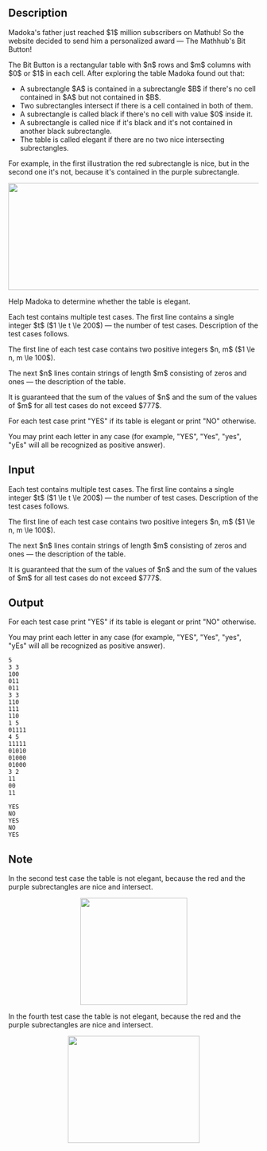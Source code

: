 ## Description

<div><p>Madoka's father just reached $1$ million subscribers on Mathub! So the website decided to send him a personalized award&nbsp;— The Mathhub's Bit Button! </p><p>The Bit Button is a rectangular table with $n$ rows and $m$ columns with $0$ or $1$ in each cell. After exploring the table Madoka found out that:</p><ul><li> A subrectangle $A$ is contained in a subrectangle $B$ if there's no cell contained in $A$ but not contained in $B$.</li><li> Two subrectangles intersect if there is a cell contained in both of them.</li><li> A subrectangle is called <span class="tex-font-style-bf">black</span> if there's no cell with value $0$ inside it.</li><li> A subrectangle is called <span class="tex-font-style-bf">nice</span> if it's <span class="tex-font-style-bf">black</span> and it's not contained in another <span class="tex-font-style-bf">black</span> subrectangle.</li><li> The table is called <span class="tex-font-style-bf">elegant</span> if there are no two <span class="tex-font-style-bf">nice</span> intersecting subrectangles.</li></ul><p>For example, in the first illustration the red subrectangle is nice, but in the second one it's not, because it's contained in the purple subrectangle.</p><center> <img class="tex-graphics" height="215px" src="file://OOjMbvAm.png" style="max-width: 100.0%;max-height: 100.0%;" width="567px"> </center><p>Help Madoka to determine whether the table is elegant.</p></div><div class="input-specification"><p>Each test contains multiple test cases. The first line contains a single integer $t$ ($1 \le t \le 200$)&nbsp;— the number of test cases. Description of the test cases follows.</p><p>The first line of each test case contains two positive integers $n, m$ ($1 \le n, m \le 100$).</p><p>The next $n$ lines contain strings of length $m$ consisting of zeros and ones&nbsp;— the description of the table.</p><p>It is guaranteed that the sum of the values of $n$ and the sum of the values of $m$ for all test cases do not exceed $777$.</p></div><div class="output-specification"><p>For each test case print "<span class="tex-font-style-tt">YES</span>" if its table is elegant or print "<span class="tex-font-style-tt">NO</span>" otherwise.</p><p>You may print each letter in any case (for example, "<span class="tex-font-style-tt">YES</span>", "<span class="tex-font-style-tt">Yes</span>", "<span class="tex-font-style-tt">yes</span>", "<span class="tex-font-style-tt">yEs</span>" will all be recognized as positive answer).</p></div>

## Input

<p>Each test contains multiple test cases. The first line contains a single integer $t$ ($1 \le t \le 200$)&nbsp;— the number of test cases. Description of the test cases follows.</p><p>The first line of each test case contains two positive integers $n, m$ ($1 \le n, m \le 100$).</p><p>The next $n$ lines contain strings of length $m$ consisting of zeros and ones&nbsp;— the description of the table.</p><p>It is guaranteed that the sum of the values of $n$ and the sum of the values of $m$ for all test cases do not exceed $777$.</p>

## Output

<p>For each test case print "<span class="tex-font-style-tt">YES</span>" if its table is elegant or print "<span class="tex-font-style-tt">NO</span>" otherwise.</p><p>You may print each letter in any case (for example, "<span class="tex-font-style-tt">YES</span>", "<span class="tex-font-style-tt">Yes</span>", "<span class="tex-font-style-tt">yes</span>", "<span class="tex-font-style-tt">yEs</span>" will all be recognized as positive answer).</p>





```input1|2,3,4,5,10,11,17,18,19,20
5
3 3
100
011
011
3 3
110
111
110
1 5
01111
4 5
11111
01010
01000
01000
3 2
11
00
11
```




```output1
YES
NO
YES
NO
YES
```



## Note

<p>In the second test case the table is not elegant, because the red and the purple subrectangles are nice and intersect. </p><center> <img class="tex-graphics" height="215px" src="file://bz1KTkCh.png" style="max-width: 100.0%;max-height: 100.0%;" width="215px"> </center><p>In the fourth test case the table is not elegant, because the red and the purple subrectangles are nice and intersect. </p><center> <img class="tex-graphics" height="215px" src="file://kBppBphM.png" style="max-width: 100.0%;max-height: 100.0%;" width="265px"> </center>
